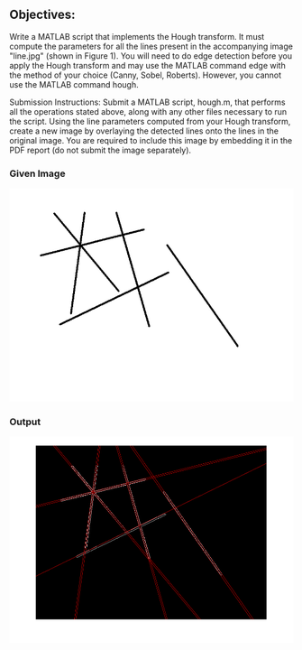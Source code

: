 ## Objectives:

Write a MATLAB script that implements the Hough transform. It must compute the parameters for all the
lines present in the accompanying image "line.jpg" (shown in Figure 1). You will need to do edge detection
before you apply the Hough transform and may use the MATLAB command edge with the method of your
choice (Canny, Sobel, Roberts). However, you cannot use the MATLAB command hough.

Submission Instructions: Submit a MATLAB script, hough.m, that performs all the operations stated
above, along with any other files necessary to run the script. Using the line parameters computed from
your Hough transform, create a new image by overlaying the detected lines onto the lines in the original
image. You are required to include this image by embedding it in the PDF report (do not submit the image
separately).

### Given Image

![input](images/lines.jpg)

### Output

![input](images/op.png)
